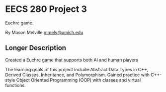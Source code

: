 EECS 280 Project 3
===========================
Euchre game.

By Mason Melville <mmelv@umich.edu>

## Longer Description
Created a Euchre game that supports both AI and human players

The learning goals of this project include Abstract Data Types in C++, Derived Classes, Inheritance, and Polymorphism. Gained practice with C++-style Object Oriented Programming (OOP) with classes and virtual functions.

